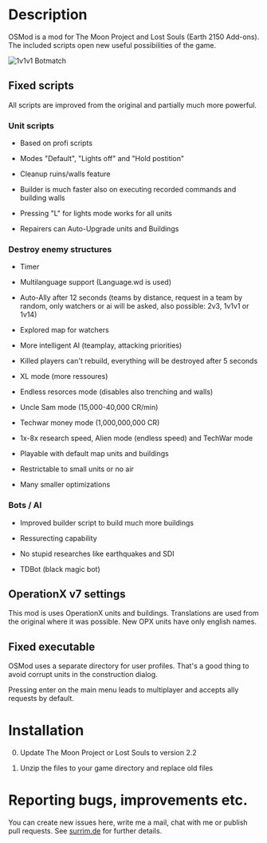 # Description #

OSMod is a mod for The Moon Project and Lost Souls (Earth 2150 Add-ons). The included scripts open new useful possibilities of the game.

![1v1v1 Botmatch][1v1v1]

## Fixed scripts ##

All scripts are improved from the original and partially much more powerful.

### Unit scripts ###

- Based on profi scripts

- Modes "Default", "Lights off" and "Hold postition"

- Cleanup ruins/walls feature

- Builder is much faster also on executing recorded commands and building walls

- Pressing "L" for lights mode works for all units

- Repairers can Auto-Upgrade units and Buildings

### Destroy enemy structures ###

- Timer

- Multilanguage support (Language.wd is used)

- Auto-Ally after 12 seconds (teams by distance, request in a team by random, only watchers or ai will be asked, also possible: 2v3, 1v1v1 or 1v14)

- Explored map for watchers

- More intelligent AI (teamplay, attacking priorities)

- Killed players can't rebuild, everything will be destroyed after 5 seconds

- XL mode (more ressoures)

- Endless resorces mode (disables also trenching and walls)

- Uncle Sam mode (15,000-40,000 CR/min)

- Techwar money mode (1,000,000,000 CR)

- 1x-8x research speed, Alien mode (endless speed) and TechWar mode

- Playable with default map units and buildings

- Restrictable to small units or no air

- Many smaller optimizations

### Bots / AI ###

- Improved builder script to build much more buildings

- Ressurecting capability

- No stupid researches like earthquakes and SDI

- TDBot (black magic bot)

## OperationX v7 settings ##

This mod is uses OperationX units and buildings. Translations are used from the original where it was possible. New OPX units have only english names.

## Fixed executable ##

OSMod uses a separate directory for user profiles. That's a good thing to avoid corrupt units in the construction dialog.

Pressing enter on the main menu leads to multiplayer and accepts ally requests by default.

# Installation #

0. Update The Moon Project or Lost Souls to version 2.2

0. Unzip the files to your game directory and replace old files

# Reporting bugs, improvements etc. #

You can create new issues here, write me a mail, chat with me or publish pull requests. See [surrim.de][hp] for further details.

[1v1v1]: https://surrim.de/bytes/bilder/moon%20project/1v1v1%20botmatch.jpg
[hp]: http://surrim.de/
